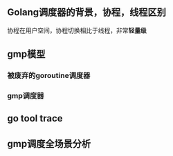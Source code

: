 ## Golang调度器的背景，协程，线程区别
协程在用户空间，协程切换相比于线程，非常**轻量级**
## gmp模型
### 被废弃的goroutine调度器
### gmp调度器
## go tool trace
## gmp调度全场景分析
